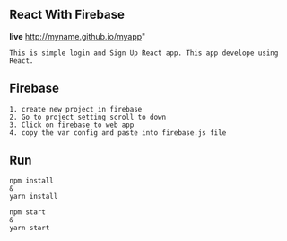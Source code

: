 ## React With Firebase

**live** http://myname.github.io/myapp"


```
This is simple login and Sign Up React app. This app develope using React.
```
## Firebase
```
1. create new project in firebase 
2. Go to project setting scroll to down
3. Click on firebase to web app
4. copy the var config and paste into firebase.js file
```
## Run
```
npm install
&
yarn install
```
```
npm start
&
yarn start
```
